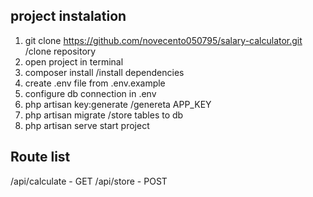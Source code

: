 ## project instalation
1) git clone https://github.com/novecento050795/salary-calculator.git /clone repository
2) open project in terminal 
3) composer install /install dependencies
4) create .env file from .env.example
5) configure db connection in .env
6) php artisan key:generate /genereta APP_KEY
7) php artisan migrate /store tables to db
8) php artisan serve start project

## Route list
/api/calculate - GET
/api/store - POST